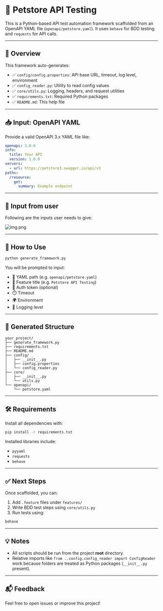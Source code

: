 # 🧪 Petstore API Testing

This is a Python-based API test automation framework scaffolded from an OpenAPI YAML file (`openapi/petstore.yaml`).
It uses `behave` for BDD testing and `requests` for API calls.

---

## 📘 Overview

This framework auto-generates:

- ✅ `config/config.properties`: API base URL, timeout, log level, environment
- ✅ `config_reader.py`: Utility to read config values
- ✅ `core/utils.py`: Logging, headers, and request utilities
- ✅ `requirements.txt`: Required Python packages
- ✅ `README.md`: This help file

---

## 📥 Input: OpenAPI YAML

Provide a valid OpenAPI 3.x YAML file like:

```yaml
openapi: 3.0.0
info:
  title: Your API
  version: 1.0.0
servers:
  - url: https://petstore3.swagger.io/api/v3
paths:
  /resource:
    get:
      summary: Example endpoint
````

---

## 👤 Input from user

Following are the inputs user needs to give:

![img.png](img.png)

---

## 🚀 How to Use

```bash
python generate_framework.py
```

You will be prompted to input:

* 📄 YAML path (e.g. `openapi/petstore.yaml`)
* 📝 Feature title (e.g. `Petstore API Testing`)
* 🔐 Auth token (optional)
* ⏱️ Timeout
* 🌍 Environment
* 📢 Logging level

---

## 📁 Generated Structure

```
your_project/
├── generate_framework.py
├── requirements.txt
├── README.md
├── config/
│   ├── __init__.py
│   ├── config.properties
│   └── config_reader.py
├── core/
│   ├── __init__.py
│   └── utils.py
└── openapi/
    └── petstore.yaml
```

---

## 🛠 Requirements

Install all dependencies with:

```bash
pip install -r requirements.txt
```

Installed libraries include:

* `pyyaml`
* `requests`
* `behave`

---

## ✅ Next Steps

Once scaffolded, you can:

1. Add `.feature` files under `features/`
2. Write BDD test steps using `core/utils.py`
3. Run tests using:

```bash
behave
```

---

## 💡 Notes

* All scripts should be run from the project **root** directory.
* Relative imports like `from ..config.config_reader import ConfigReader` work because folders are treated as Python packages (`__init__.py` present).

---

## 📬 Feedback

Feel free to open issues or improve this project!

````

